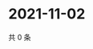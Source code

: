 # 2021-11-02

共 0 条

<!-- BEGIN WEIBO -->
<!-- 最后更新时间 Tue Nov 02 2021 15:00:55 GMT+0800 (China Standard Time) -->

<!-- END WEIBO -->
